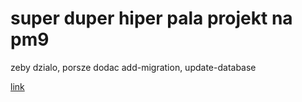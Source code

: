 # super duper hiper pala projekt na pm9 

zeby dzialo, porsze dodac add-migration, update-database <br>

[link](https://bit.ly/grafpoleca)
